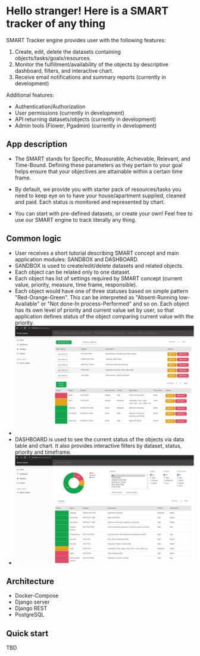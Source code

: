 # Hello stranger! Here is a SMART tracker of any thing

SMART Tracker engine provides user with the following features:
1. Create, edit, delete the datasets containing objects/tasks/goals/resources.
2. Monitor the fulfillment/availability of the objects by descriptive dashboard, filters, and interactive chart.
3. Receive email notifications and summary reports (currently in development)

Additional features:
- Authentication/Authorization
- User permissions (currently in development)
- API returning datasets/objects (currently in development)
- Admin tools (Flower, Pgadmin) (currently in development)


## App description

- The SMART stands for Specific, Measurable, Achievable, Relevant, and Time-Bound. Defining these parameters as they 
pertain to your goal helps ensure that your objectives are attainable within a certain time frame.

- By default, we provide you with starter pack of resources/tasks you need to keep eye on to have your house/apartment 
supplied, cleaned and paid. Each status is monitored and represented by chart.

- You can start with pre-defined datasets, or create your own! Feel free to use our SMART engine to track literally 
any thing.

## Common logic

- User receives a short tutorial describing SMART concept and main application modules: SANDBOX and DASHBOARD.
- SANDBOX is used to create/edit/delete datasets and related objects. 
- Each object can be related only to one dataset.
- Each object has list of settings required by SMART concept (current value, priority, measure, time frame, responsible).
- Each object would have one of three statuses based on simple pattern "Red-Orange-Green". This can be interpreted as 
"Absent-Running low-Available" or "Not done-In process-Performed" and so on. Each object has its own level of priority 
and current value set by user, so that application defines status of the object comparing current value with the priority.
- <img src="tracker_core/static/sandbox.png">
- DASHBOARD is used to see the current status of the objects via data table and chart. It also provides interactive 
filters by dataset, status, priority and timeframe.
- <img src="tracker_core/static/dashboard.png">

## Architecture

- Docker-Compose
- Django server
- Django REST
- PostgreSQL

## Quick start

TBD